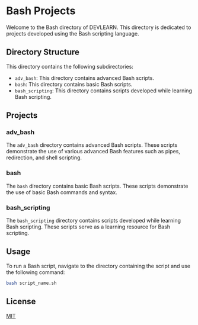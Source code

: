# Bash Projects

Welcome to the Bash directory of DEVLEARN. This directory is dedicated to projects developed using the Bash scripting language.

## Directory Structure

This directory contains the following subdirectories:

- `adv_bash`: This directory contains advanced Bash scripts.
- `bash`: This directory contains basic Bash scripts.
- `bash_scripting`: This directory contains scripts developed while learning Bash scripting.

## Projects

### adv_bash

The `adv_bash` directory contains advanced Bash scripts. These scripts demonstrate the use of various advanced Bash features such as pipes, redirection, and shell scripting.

### bash

The `bash` directory contains basic Bash scripts. These scripts demonstrate the use of basic Bash commands and syntax.

### bash_scripting

The `bash_scripting` directory contains scripts developed while learning Bash scripting. These scripts serve as a learning resource for Bash scripting.

## Usage

To run a Bash script, navigate to the directory containing the script and use the following command:

```sh
bash script_name.sh
```

## License

[MIT](https://choosealicense.com/licenses/mit/)
